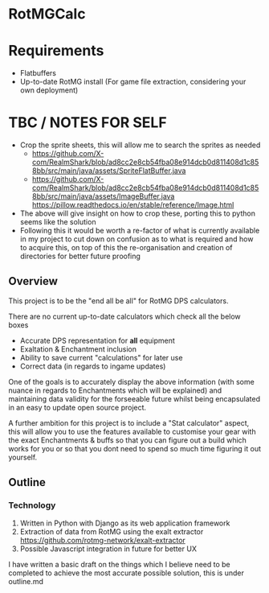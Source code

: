 # RotMGCalc

# Requirements

- Flatbuffers
- Up-to-date RotMG install (For game file extraction, considering your own deployment)

# TBC / NOTES FOR SELF

- Crop the sprite sheets, this will allow me to search the sprites as needed
  - https://github.com/X-com/RealmShark/blob/ad8cc2e8cb54fba08e914dcb0d811408d1c858bb/src/main/java/assets/SpriteFlatBuffer.java
  - https://github.com/X-com/RealmShark/blob/ad8cc2e8cb54fba08e914dcb0d811408d1c858bb/src/main/java/assets/ImageBuffer.java
  https://pillow.readthedocs.io/en/stable/reference/Image.html
- The above will give insight on how to crop these, porting this to python seems like the solution
- Following this it would be worth a re-factor of what is currently available in my project to cut down on 
confusion as to what is required and how to acquire this, on top of this the
re-organisation and creation of directories for better future proofing

## Overview

This project is to be the "end all be all" for RotMG DPS calculators.

There are no current up-to-date calculators which check all the below boxes

- Accurate DPS representation for **all** equipment
- Exaltation & Enchantment inclusion
- Ability to save current "calculations" for later use
- Correct data (in regards to ingame updates)

One of the goals is to accurately display the above information (with some nuance in regards to Enchantments which will be explained) and maintaining data validity for the forseeable future whilst being encapsulated in an easy to update open source project.

A further ambition for this project is to include a "Stat calculator" aspect, this will allow you to use the features available to customise your gear with the exact Enchantments & buffs so that you can figure out a build which works for you or so that you dont need to spend so much time figuring it out yourself. 

## Outline

### Technology

1. Written in Python with Django as its web application framework
2. Extraction of data from RotMG using the exalt extractor https://github.com/rotmg-network/exalt-extractor
3. Possible Javascript integration in future for better UX

I have written a basic draft on the things which I believe need to be completed to achieve the most accurate possible solution, this is under outline.md
